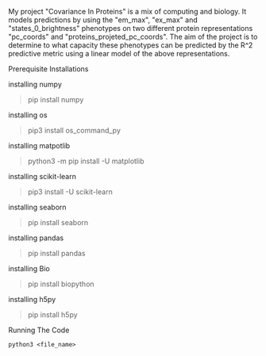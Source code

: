 
My project "Covariance In Proteins" is a mix of computing and biology. It models predictions by  using the "em_max", "ex_max" and "states_0_brightness" phenotypes on two different protein representations "pc_coords" and "proteins_projeted_pc_coords". The aim of the project is to determine to what capacity these phenotypes can be predicted by the R^2 predictive metric using a linear model of the above representations.

Prerequisite Installations

installing numpy
>pip install numpy

installing os
>pip3 install os_command_py

installing matpotlib
>python3 -m pip install -U matplotlib

installing scikit-learn
>pip3 install -U scikit-learn

installing seaborn
>pip install seaborn

installing pandas
>pip install pandas

installing Bio
>pip install biopython

installing h5py
>pip install h5py

Running The Code

	python3 <file_name>



